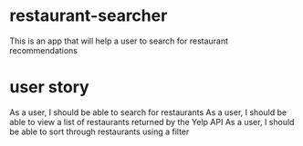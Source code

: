 # restaurant-searcher
This is an app that will help a user to search for restaurant recommendations

# user story
As a user, I should be able to search for restaurants
As a user, I should be able to view a list of restaurants returned by the Yelp API
As a user, I should be able to sort through restaurants using a filter